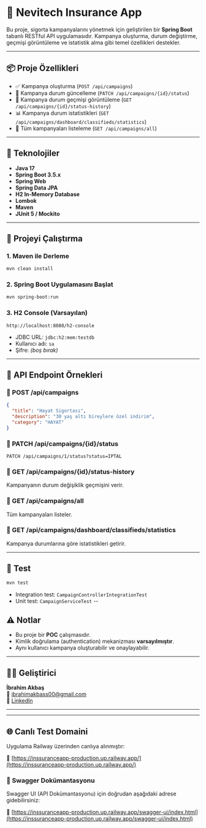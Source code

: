 # 🏢 Nevitech Insurance App

Bu proje, sigorta kampanyalarını yönetmek için geliştirilen bir **Spring Boot** tabanlı RESTful API uygulamasıdır. Kampanya oluşturma, durum değiştirme, geçmişi görüntüleme ve istatistik alma gibi temel özellikleri destekler.

---

## 📦 Proje Özellikleri

- ✅ Kampanya oluşturma (`POST /api/campaigns`)
- 🔁 Kampanya durum güncelleme (`PATCH /api/campaigns/{id}/status`)
- 📜 Kampanya durum geçmişi görüntüleme (`GET /api/campaigns/{id}/status-history`)
- 📊 Kampanya durum istatistikleri (`GET /api/campaigns/dashboard/classifieds/statistics`)
- 📁 Tüm kampanyaları listeleme (`GET /api/campaigns/all`)

---

## 🔧 Teknolojiler

- **Java 17**
- **Spring Boot 3.5.x**
- **Spring Web**
- **Spring Data JPA**
- **H2 In-Memory Database**
- **Lombok**
- **Maven**
- **JUnit 5 / Mockito**

---

## 🚀 Projeyi Çalıştırma

### 1. Maven ile Derleme

```bash
mvn clean install
```

### 2. Spring Boot Uygulamasını Başlat

```bash
mvn spring-boot:run
```

### 3. H2 Console (Varsayılan)

```
http://localhost:8080/h2-console
```

- JDBC URL: `jdbc:h2:mem:testdb`
- Kullanıcı adı: `sa`
- Şifre: *(boş bırak)*

---

## 🧪 API Endpoint Örnekleri

### 🔹 POST /api/campaigns

```json
{
  "title": "Hayat Sigortası",
  "description": "30 yaş altı bireylere özel indirim",
  "category": "HAYAT"
}
```

### 🔹 PATCH /api/campaigns/{id}/status

```http
PATCH /api/campaigns/1/status?status=IPTAL
```

### 🔹 GET /api/campaigns/{id}/status-history

Kampanyanın durum değişiklik geçmişini verir.

### 🔹 GET /api/campaigns/all

Tüm kampanyaları listeler.

### 🔹 GET /api/campaigns/dashboard/classifieds/statistics

Kampanya durumlarına göre istatistikleri getirir.

---

## 🧪 Test

```bash
mvn test
```

- Integration test: `CampaignControllerIntegrationTest`
- Unit test: `CampaignServiceTest`
--

## ⚠️ Notlar

- Bu proje bir **POC** çalışmasıdır.
- Kimlik doğrulama (authentication) mekanizması **varsayılmıştır**.
- Aynı kullanıcı kampanya oluşturabilir ve onaylayabilir.

---

## 👨‍💻 Geliştirici

**İbrahim Akbaş**  
📧 ibrahimakbass00@gmail.com  
🔗 [LinkedIn](https://linkedin.com/in/ibrahimakbas)

---


---

## 🌐 Canlı Test Domaini

Uygulama Railway üzerinden canlıya alınmıştır:

🔗 [https://inssuranceapp-production.up.railway.app/](https://inssuranceapp-production.up.railway.app/)

### 📘 Swagger Dokümantasyonu

Swagger UI (API Dokümantasyonu) için doğrudan aşağıdaki adrese gidebilirsiniz:

🔗 [https://inssuranceapp-production.up.railway.app/swagger-ui/index.html](https://inssuranceapp-production.up.railway.app/swagger-ui/index.html)


